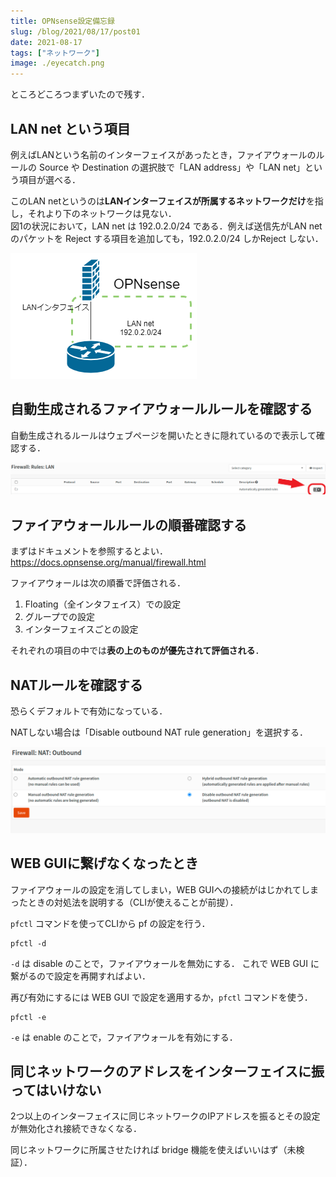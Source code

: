 ```yaml
---
title: OPNsense設定備忘録
slug: /blog/2021/08/17/post01
date: 2021-08-17
tags: ["ネットワーク"]
image: ./eyecatch.png
---
```


ところどころつまずいたので残す．

## LAN net という項目

例えばLANという名前のインターフェイスがあったとき，ファイアウォールのルールの Source や Destination の選択肢で「LAN address」や「LAN net」という項目が選べる．

このLAN netというのは**LANインターフェイスが所属するネットワークだけ**を指し，それより下のネットワークは見ない．\
図1の状況において，LAN net は 192.0.2.0/24 である．例えば送信先がLAN netのパケットを Reject する項目を追加しても，192.0.2.0/24 しかReject しない．

![図1](../../assets/20210817/opnsense-1.png)

## 自動生成されるファイアウォールルールを確認する

自動生成されるルールはウェブページを開いたときに隠れているので表示して確認する．

![図2](../../assets/20210817/opnsense-2.png)

## ファイアウォールルールの順番確認する

まずはドキュメントを参照するとよい．\
https://docs.opnsense.org/manual/firewall.html

ファイアウォールは次の順番で評価される．

1. Floating（全インタフェイス）での設定
2. グループでの設定
3. インターフェイスごとの設定

それぞれの項目の中では**表の上のものが優先されて評価される**．

## NATルールを確認する

恐らくデフォルトで有効になっている．

NATしない場合は「Disable outbound NAT rule generation」を選択する．

![図3](../../assets/20210817/opnsense-3.png)

## WEB GUIに繋げなくなったとき

ファイアウォールの設定を消してしまい，WEB GUIへの接続がはじかれてしまったときの対処法を説明する（CLIが使えることが前提）．

`pfctl` コマンドを使ってCLIから pf の設定を行う．

```
pfctl -d
```

`-d` は disable のことで，ファイアウォールを無効にする．
これで WEB GUI に繋がるので設定を再開すればよい．

再び有効にするには WEB GUI で設定を適用するか，`pfctl` コマンドを使う．


```
pfctl -e
```

`-e` は enable のことで，ファイアウォールを有効にする．

## 同じネットワークのアドレスをインターフェイスに振ってはいけない

2つ以上のインターフェイスに同じネットワークのIPアドレスを振るとその設定が無効化され接続できなくなる．

同じネットワークに所属させたければ bridge 機能を使えばいいはず（未検証）．